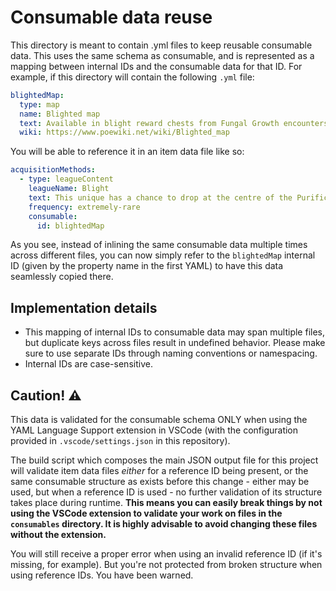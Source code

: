 # Consumable data reuse

This directory is meant to contain .yml files to keep reusable consumable data. This uses the same schema as consumable, and is represented as a mapping between internal IDs and the consumable data for that ID. For example, if this directory will contain the following `.yml` file:

```yaml
blightedMap:
  type: map
  name: Blighted map
  text: Available in blight reward chests from Fungal Growth encounters in maps. Maps with narrow layouts - such as Phantasmagoria - offer more blight reward chests.
  wiki: https://www.poewiki.net/wiki/Blighted_map
```

You will be able to reference it in an item data file like so:

```yaml
acquisitionMethods:
  - type: leagueContent
    leagueName: Blight
    text: This unique has a chance to drop at the centre of the Purification Pump once all enemies in the map have been defeated.
    frequency: extremely-rare
    consumable:
      id: blightedMap
```

As you see, instead of inlining the same consumable data multiple times across different files, you can now simply refer to the `blightedMap` internal ID (given by the property name in the first YAML) to have this data seamlessly copied there.

## Implementation details

- This mapping of internal IDs to consumable data may span multiple files, but duplicate keys across files result in undefined behavior. Please make sure to use separate IDs through naming conventions or namespacing.
- Internal IDs are case-sensitive.

## Caution! ⚠

This data is validated for the consumable schema ONLY when using the YAML Language Support extension in VSCode (with the configuration provided in `.vscode/settings.json` in this repository).

The build script which composes the main JSON output file for this project will validate item data files _either_ for a reference ID being present, or the same consumable structure as exists before this change - either may be used, but when a reference ID is used - no further validation of its structure takes place during runtime. **This means you can easily break things by not using the VSCode extension to validate your work on files in the `consumables` directory. It is highly advisable to avoid changing these files without the extension.**

You will still receive a proper error when using an invalid reference ID (if it's missing, for example). But you're not protected from broken structure when using reference IDs. You have been warned.
